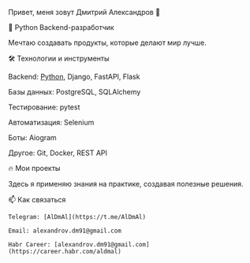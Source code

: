Привет, меня зовут Дмитрий Александров 👋

🚀 Python Backend-разработчик

Мечтаю создавать продукты, которые делают мир лучше.

🛠 Технологии и инструменты

Backend: [Python](https://camo.githubusercontent.com/d6bb5291dcb7e01d06c1e425691c36566430a5d4957bdaba40fb39d3096f8a01/68747470733a2f2f696d672e736869656c64732e696f2f62616467652f2d507974686f6e2d3337373641423f7374796c653d666c6174266c6f676f3d707974686f6e266c6f676f436f6c6f723d7768697465), Django, FastAPI, Flask

Базы данных: PostgreSQL, SQLAlchemy

Тестирование: pytest

Автоматизация: Selenium

Боты: Aiogram

Другое: Git, Docker, REST API

🔥 Мои проекты


Здесь я применяю знания на практике, создавая полезные решения.

📫 Как связаться

    Telegram: [AlDmAl](https://t.me/AlDmAl)

    Email: alexandrov.dm91@gmail.com

    Habr Career: [alexandrov.dm91@gmail.com](https://career.habr.com/aldmal)

    

